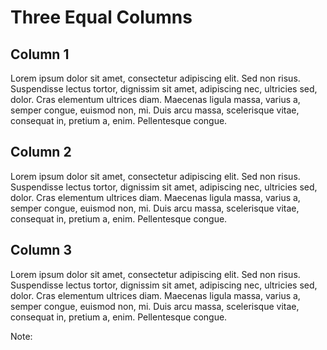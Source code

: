 # Three Equal Columns

<div class="container">
  <div class="column2">
    <h2>Column 1</h2>
    <p>Lorem ipsum dolor sit amet, consectetur adipiscing elit. Sed non risus. Suspendisse lectus tortor, dignissim sit amet, adipiscing nec, ultricies sed, dolor. Cras elementum ultrices diam. Maecenas ligula massa, varius a, semper congue, euismod non, mi. Duis arcu massa, scelerisque vitae, consequat in, pretium a, enim. Pellentesque congue.  <p>
  </div>

  <div  class="column2">  
    <h2>Column 2</h2>
    <p>Lorem ipsum dolor sit amet, consectetur adipiscing elit. Sed non risus. Suspendisse lectus tortor, dignissim sit amet, adipiscing nec, ultricies sed, dolor. Cras elementum ultrices diam. Maecenas ligula massa, varius a, semper congue, euismod non, mi. Duis arcu massa, scelerisque vitae, consequat in, pretium a, enim. Pellentesque congue.  <p>
  </div>
  
  <div  class="column2">
    <h2>Column 3</h2>
    <p>Lorem ipsum dolor sit amet, consectetur adipiscing elit. Sed non risus. Suspendisse lectus tortor, dignissim sit amet, adipiscing nec, ultricies sed, dolor. Cras elementum ultrices diam. Maecenas ligula massa, varius a, semper congue, euismod non, mi. Duis arcu massa, scelerisque vitae, consequat in, pretium a, enim. Pellentesque congue.  <p>
  </div>
</div>

<!-- Add some speaker notes -->
Note:
